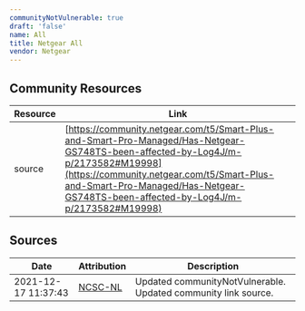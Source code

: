 ```yaml
---
communityNotVulnerable: true
draft: 'false'
name: All
title: Netgear All
vendor: Netgear
---
```



## Community Resources
| Resource | Link |
| --- | --- |
| source | [https://community.netgear.com/t5/Smart-Plus-and-Smart-Pro-Managed/Has-Netgear-GS748TS-been-affected-by-Log4J/m-p/2173582#M19998](https://community.netgear.com/t5/Smart-Plus-and-Smart-Pro-Managed/Has-Netgear-GS748TS-been-affected-by-Log4J/m-p/2173582#M19998) |


## Sources
| Date | Attribution | Description |
| --- | --- | --- |
| 2021-12-17 11:37:43 | [NCSC-NL](https://github.com/NCSC-NL/log4shell/blob/main/software/README.md) | Updated communityNotVulnerable. Updated community link source.  |
